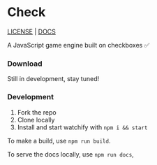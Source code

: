 # Check
[LICENSE](https://github.com/christopherwk210/check/blob/master/LICENSE) | [DOCS](https://christopherwk210.github.io/check/)

A JavaScript game engine built on checkboxes ✅

### Download
Still in development, stay tuned!

### Development
1. Fork the repo
2. Clone locally
3. Install and start watchify with `npm i && start`

To make a build, use `npm run build`.

To serve the docs locally, use `npm run docs`,